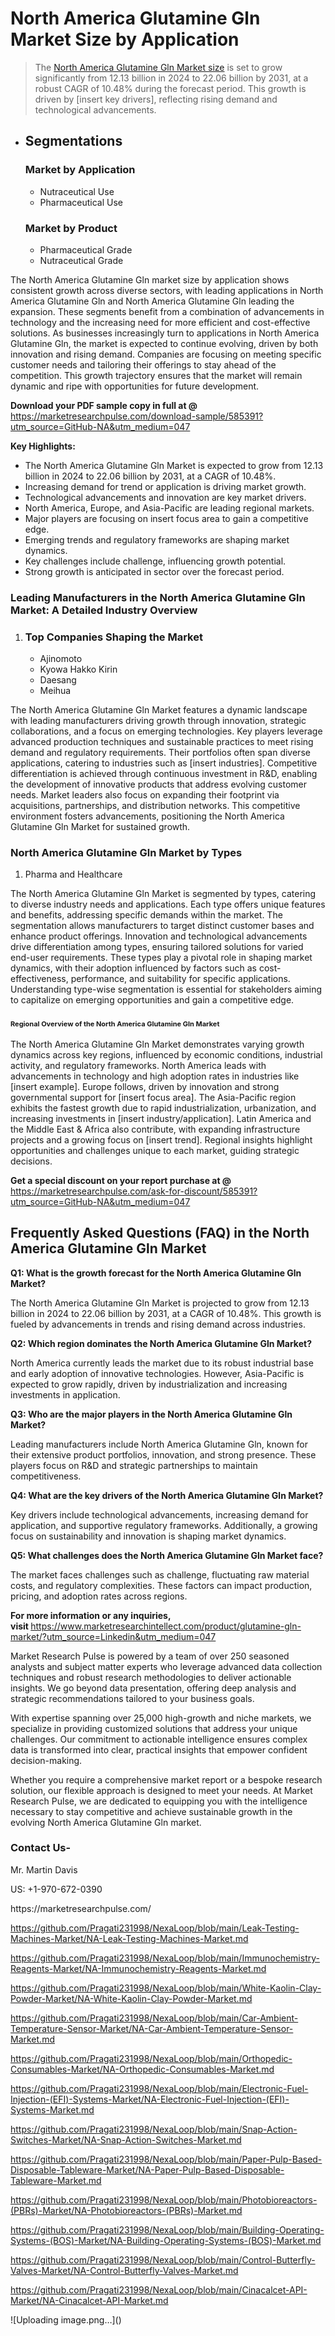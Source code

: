 <h1>North America Glutamine Gln Market&nbsp;Size by Application</h1><blockquote><p>The <a href="https://marketresearchpulse.com/download-sample/585391?utm_source=GitHub-NA&amp;utm_medium=047">North America Glutamine Gln Market size</a> is set to grow significantly from 12.13 billion in 2024 to 22.06 billion by 2031, at a robust CAGR of 10.48% during the forecast period. This growth is driven by [insert key drivers], reflecting rising demand and technological advancements.</p></blockquote><ul><li><h2>Segmentations</h2><h3> Market by Application</h3><ul><li>Nutraceutical Use</li><li>Pharmaceutical Use</li></ul><h3> Market by Product</h3><ul><li>Pharmaceutical Grade</li><li>Nutraceutical Grade</li></ul></li></ul><p>The North America Glutamine Gln market size by application shows consistent growth across diverse sectors, with leading applications in North America Glutamine Gln and North America Glutamine Gln leading the expansion. These segments benefit from a combination of advancements in technology and the increasing need for more efficient and cost-effective solutions. As businesses increasingly turn to applications in North America Glutamine Gln, the market is expected to continue evolving, driven by both innovation and rising demand. Companies are focusing on meeting specific customer needs and tailoring their offerings to stay ahead of the competition. This growth trajectory ensures that the market will remain dynamic and ripe with opportunities for future development.</p><p><strong>Download your PDF sample copy in full at @ </strong><a href="https://marketresearchpulse.com/download-sample/585391?utm_source=GitHub-NA&amp;utm_medium=047">https://marketresearchpulse.com/download-sample/585391?utm_source=GitHub-NA&amp;utm_medium=047</a></p><p><strong>Key Highlights: </strong></p><ul><li>The North America Glutamine Gln Market is expected to grow from 12.13 billion in 2024 to 22.06 billion by 2031, at a CAGR of 10.48%.</li><li>Increasing demand for trend or application is driving market growth.</li><li>Technological advancements and innovation are key market drivers.</li><li>North America, Europe, and Asia-Pacific are leading regional markets.</li><li>Major players are focusing on insert focus area to gain a competitive edge.</li><li>Emerging trends and regulatory frameworks are shaping market dynamics.</li><li>Key challenges include challenge, influencing growth potential.</li><li>Strong growth is anticipated in sector over the forecast period.</li></ul><h3>Leading Manufacturers in the North America Glutamine Gln Market: A Detailed Industry Overview</h3><ol><li><h3>Top Companies Shaping the  Market </h3><ul><li>Ajinomoto</li><li>Kyowa Hakko Kirin</li><li>Daesang</li><li>Meihua</li></ul></li></ol><div class="flex max-w-full flex-col flex-grow"><div class="min-h-8 text-message flex w-full flex-col items-end gap-2 whitespace-normal break-words [.text-message+&amp;]:mt-5" dir="auto" data-message-author-role="assistant" data-message-id="fd8432e4-4910-450d-b182-61b7bfb0a01f" data-message-model-slug="gpt-4o"><div class="flex w-full flex-col gap-1 empty:hidden first:pt-[3px]"><div class="markdown prose w-full break-words dark:prose-invert light"><p>The North America Glutamine Gln Market features a dynamic landscape with leading manufacturers driving growth through innovation, strategic collaborations, and a focus on emerging technologies. Key players leverage advanced production techniques and sustainable practices to meet rising demand and regulatory requirements. Their portfolios often span diverse applications, catering to industries such as [insert industries]. Competitive differentiation is achieved through continuous investment in R&amp;D, enabling the development of innovative products that address evolving customer needs. Market leaders also focus on expanding their footprint via acquisitions, partnerships, and distribution networks. This competitive environment fosters advancements, positioning the North America Glutamine Gln Market for sustained growth.</p></div></div></div></div><h3>North America Glutamine Gln Market by Types</h3><ol><li>Pharma and Healthcare</li></ol><div class="flex max-w-full flex-col flex-grow"><div class="min-h-8 text-message flex w-full flex-col items-end gap-2 whitespace-normal break-words [.text-message+&amp;]:mt-5" dir="auto" data-message-author-role="assistant" data-message-id="084470be-0bb7-4664-bddf-5156b4f41249" data-message-model-slug="gpt-4o-mini"><div class="flex w-full flex-col gap-1 empty:hidden first:pt-[3px]"><div class="markdown prose w-full break-words dark:prose-invert light"><p>The North America Glutamine Gln Market is segmented by types, catering to diverse industry needs and applications. Each type offers unique features and benefits, addressing specific demands within the market. The segmentation allows manufacturers to target distinct customer bases and enhance product offerings. Innovation and technological advancements drive differentiation among types, ensuring tailored solutions for varied end-user requirements. These types play a pivotal role in shaping market dynamics, with their adoption influenced by factors such as cost-effectiveness, performance, and suitability for specific applications. Understanding type-wise segmentation is essential for stakeholders aiming to capitalize on emerging opportunities and gain a competitive edge.</p></div></div></div></div><h3><span style="font-size: 11px;">Regional Overview of the North America Glutamine Gln Market</span></h3><div class="flex max-w-full flex-col flex-grow"><div class="min-h-8 text-message flex w-full flex-col items-end gap-2 whitespace-normal break-words [.text-message+&amp;]:mt-5" dir="auto" data-message-author-role="assistant" data-message-id="e9038762-ce64-4e30-91c9-9bd413514231" data-message-model-slug="gpt-4o-mini"><div class="flex w-full flex-col gap-1 empty:hidden first:pt-[3px]"><div class="markdown prose w-full break-words dark:prose-invert light"><p>The North America Glutamine Gln Market demonstrates varying growth dynamics across key regions, influenced by economic conditions, industrial activity, and regulatory frameworks. North America leads with advancements in technology and high adoption rates in industries like [insert example]. Europe follows, driven by innovation and strong governmental support for [insert focus area]. The Asia-Pacific region exhibits the fastest growth due to rapid industrialization, urbanization, and increasing investments in [insert industry/application]. Latin America and the Middle East &amp; Africa also contribute, with expanding infrastructure projects and a growing focus on [insert trend]. Regional insights highlight opportunities and challenges unique to each market, guiding strategic decisions.</p></div></div></div></div><p><strong>Get a special discount on your report purchase at @ </strong><a href="https://marketresearchpulse.com/ask-for-discount/585391?utm_source=GitHub-NA&amp;utm_medium=047">https://marketresearchpulse.com/ask-for-discount/585391?utm_source=GitHub-NA&amp;utm_medium=047</a></p><h2>Frequently Asked Questions (FAQ) in the North America Glutamine Gln Market</h2><p><strong>Q1: What is the growth forecast for the North America Glutamine Gln Market?</strong></p><p>The North America Glutamine Gln Market is projected to grow from 12.13 billion in 2024 to 22.06 billion by 2031, at a CAGR of 10.48%. This growth is fueled by advancements in trends and rising demand across industries.</p><p><strong>Q2: Which region dominates the North America Glutamine Gln Market?</strong></p><p>North America currently leads the market due to its robust industrial base and early adoption of innovative technologies. However, Asia-Pacific is expected to grow rapidly, driven by industrialization and increasing investments in application.</p><p><strong>Q3: Who are the major players in the North America Glutamine Gln Market?</strong></p><p>Leading manufacturers include North America Glutamine Gln, known for their extensive product portfolios, innovation, and strong presence. These players focus on R&amp;D and strategic partnerships to maintain competitiveness.</p><p><strong>Q4: What are the key drivers of the North America Glutamine Gln Market?</strong></p><p>Key drivers include technological advancements, increasing demand for application, and supportive regulatory frameworks. Additionally, a growing focus on sustainability and innovation is shaping market dynamics.</p><p><strong>Q5: What challenges does the North America Glutamine Gln Market face?</strong></p><p>The market faces challenges such as challenge, fluctuating raw material costs, and regulatory complexities. These factors can impact production, pricing, and adoption rates across regions.</p><p><strong>For more information or any inquiries, visit&nbsp;</strong><a href="https://www.marketresearchintellect.com/product/glutamine-gln-market/?utm_source=Linkedin&utm_medium=047">https://www.marketresearchintellect.com/product/glutamine-gln-market/?utm_source=Linkedin&utm_medium=047</a></p><p>Market Research Pulse is powered by a team of over 250 seasoned analysts and subject matter experts who leverage advanced data collection techniques and robust research methodologies to deliver actionable insights. We go beyond data presentation, offering deep analysis and strategic recommendations tailored to your business goals.</p><p>With expertise spanning over 25,000 high-growth and niche markets, we specialize in providing customized solutions that address your unique challenges. Our commitment to actionable intelligence ensures complex data is transformed into clear, practical insights that empower confident decision-making.</p><p>Whether you require a comprehensive market report or a bespoke research solution, our flexible approach is designed to meet your needs. At Market Research Pulse, we are dedicated to equipping you with the intelligence necessary to stay competitive and achieve sustainable growth in the evolving North America Glutamine Gln market.</p><h3><strong>Contact Us-</strong></h3><p>Mr. Martin Davis</p><p>US: +1-970-672-0390</p><p>https://marketresearchpulse.com/</p><p><a href="https://github.com/Pragati231998/NexaLoop/blob/main/Leak-Testing-Machines-Market/NA-Leak-Testing-Machines-Market.md">https://github.com/Pragati231998/NexaLoop/blob/main/Leak-Testing-Machines-Market/NA-Leak-Testing-Machines-Market.md</a></p><p><a href="https://github.com/Pragati231998/NexaLoop/blob/main/Immunochemistry-Reagents-Market/NA-Immunochemistry-Reagents-Market.md">https://github.com/Pragati231998/NexaLoop/blob/main/Immunochemistry-Reagents-Market/NA-Immunochemistry-Reagents-Market.md</a></p><p><a href="https://github.com/Pragati231998/NexaLoop/blob/main/White-Kaolin-Clay-Powder-Market/NA-White-Kaolin-Clay-Powder-Market.md">https://github.com/Pragati231998/NexaLoop/blob/main/White-Kaolin-Clay-Powder-Market/NA-White-Kaolin-Clay-Powder-Market.md</a></p><p><a href="https://github.com/Pragati231998/NexaLoop/blob/main/Car-Ambient-Temperature-Sensor-Market/NA-Car-Ambient-Temperature-Sensor-Market.md">https://github.com/Pragati231998/NexaLoop/blob/main/Car-Ambient-Temperature-Sensor-Market/NA-Car-Ambient-Temperature-Sensor-Market.md</a></p><p><a href="https://github.com/Pragati231998/NexaLoop/blob/main/Orthopedic-Consumables-Market/NA-Orthopedic-Consumables-Market.md">https://github.com/Pragati231998/NexaLoop/blob/main/Orthopedic-Consumables-Market/NA-Orthopedic-Consumables-Market.md</a></p><p><a href="https://github.com/Pragati231998/NexaLoop/blob/main/Electronic-Fuel-Injection-(EFI)-Systems-Market/NA-Electronic-Fuel-Injection-(EFI)-Systems-Market.md">https://github.com/Pragati231998/NexaLoop/blob/main/Electronic-Fuel-Injection-(EFI)-Systems-Market/NA-Electronic-Fuel-Injection-(EFI)-Systems-Market.md</a></p><p><a href="https://github.com/Pragati231998/NexaLoop/blob/main/Snap-Action-Switches-Market/NA-Snap-Action-Switches-Market.md">https://github.com/Pragati231998/NexaLoop/blob/main/Snap-Action-Switches-Market/NA-Snap-Action-Switches-Market.md</a></p><p><a href="https://github.com/Pragati231998/NexaLoop/blob/main/Paper-Pulp-Based-Disposable-Tableware-Market/NA-Paper-Pulp-Based-Disposable-Tableware-Market.md">https://github.com/Pragati231998/NexaLoop/blob/main/Paper-Pulp-Based-Disposable-Tableware-Market/NA-Paper-Pulp-Based-Disposable-Tableware-Market.md</a></p><p><a href="https://github.com/Pragati231998/NexaLoop/blob/main/Photobioreactors-(PBRs)-Market/NA-Photobioreactors-(PBRs)-Market.md">https://github.com/Pragati231998/NexaLoop/blob/main/Photobioreactors-(PBRs)-Market/NA-Photobioreactors-(PBRs)-Market.md</a></p><p><a href="https://github.com/Pragati231998/NexaLoop/blob/main/Building-Operating-Systems-(BOS)-Market/NA-Building-Operating-Systems-(BOS)-Market.md">https://github.com/Pragati231998/NexaLoop/blob/main/Building-Operating-Systems-(BOS)-Market/NA-Building-Operating-Systems-(BOS)-Market.md</a></p><p><a href="https://github.com/Pragati231998/NexaLoop/blob/main/Control-Butterfly-Valves-Market/NA-Control-Butterfly-Valves-Market.md">https://github.com/Pragati231998/NexaLoop/blob/main/Control-Butterfly-Valves-Market/NA-Control-Butterfly-Valves-Market.md</a></p><p><a href="https://github.com/Pragati231998/NexaLoop/blob/main/Cinacalcet-API-Market/NA-Cinacalcet-API-Market.md">https://github.com/Pragati231998/NexaLoop/blob/main/Cinacalcet-API-Market/NA-Cinacalcet-API-Market.md</a></p>
![Uploading image.png…]()
